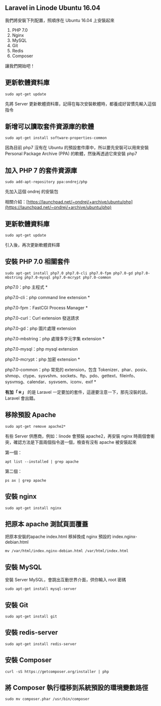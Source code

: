 ## Laravel in Linode Ubuntu 16.04

我們將安裝下列配置，照順序在 Ubuntu 16.04 上安裝起來

1. PHP 7.0
2. Nginx
3. MySQL
4. Git
3. Redis
4. Composer

讓我們開始吧！

## 更新軟體資料庫

 	sudo apt-get update

先將 Server 更新軟體資料庫，記得在每次安裝軟體時，都養成好習慣先輸入這個指令

## 新增可以讀取套件資源庫的軟體

	sudo apt-get install software-properties-common

因為目前 php7 沒有在 Ubuntu 的預設套件庫中，所以要先安裝可以用來安裝 Personal Package Archive (PPA) 的軟體，然後再透過它來安裝 php7
	
## 加入 PHP 7 的套件資源庫	

	sudo add-apt-repository ppa:ondrej/php

先加入這個 ondrej 的安裝包

相關介紹：[https://launchpad.net/~ondrej/+archive/ubuntu/php](https://launchpad.net/~ondrej/+archive/ubuntu/php)

## 更新軟體資料庫

	sudo apt-get update

引入後，再次更新軟體資料庫

## 安裝 PHP 7.0 相關套件	
	
	sudo apt-get install php7.0 php7.0-cli php7.0-fpm php7.0-gd php7.0-mbstring php7.0-mysql php7.0-mcrypt php7.0-common

php7.0：php 主程式 *

php7.0-cli：php command line extension *

php7.0-fpm：FastCGI Process Manager *

php7.0-curl：Curl extension 發送請求

php7.0-gd：php 圖片處理 extension

php7.0-mbstring：php 處理多字元字集 extension *

php7.0-mysql：php mysql extension 

php7.0-mcrypt：php 加密 extension *

php7.0-common：php 常見的 extension，包含 Tokenizer、phar、posix、shmop、ctype、sysvshm、sockets、ftp、pdo、gettext、fileinfo、sysvmsg、calendar、sysvsem、iconv、exif *
 
**有加「＊」** 的是 Laravel 一定要加的套件，這邊要注意一下，那先沒裝的話，Laravel 會出錯。


## 移除預設 Apache

	sudo apt-get remove apache2*

有些 Server 供應商，例如：linode 會預裝 apache2，再安裝 nginx 時兩個會衝突，確認方法是下面兩個指令選一個，檢查有沒有 apache 被安裝起來

第一個：

	apt list --installed | grep apache

第二個：

	ps ax | grep apache


	
## 安裝 nginx

	sudo apt-get install nginx

## 把原本 apache 測試頁面覆蓋

把原本安裝的apache index.html 移掉換成 nginx 預設的 index.nginx-debian.html

	mv /var/html/index.nginx-debian.html /var/html/index.html

## 安裝 MySQL

安裝 Server MySQL，會跳出互動世界介面，供你輸入 root 密碼

	sudo apt-get install mysql-server

## 安裝 Git

	sudo apt-get install git

## 安裝 redis-server

	sudo apt-get install redis-server

## 安裝 Composer

	curl -sS https://getcomposer.org/installer | php
	
## 將 Composer 執行檔移到系統預設的環境變數路徑	
	sudo mv composer.phar /usr/bin/composer